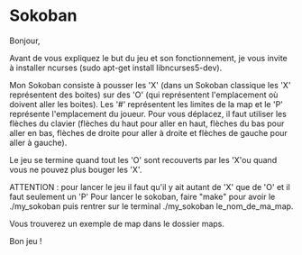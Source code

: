 # Sokoban

Bonjour,

Avant de vous expliquez le but du jeu et son fonctionnement, je vous invite à installer ncurses (sudo apt-get install libncurses5-dev).

Mon Sokoban consiste à pousser les 'X' (dans un Sokoban classique les 'X' représentent des boites)
sur des 'O' (qui représentent l'emplacement où doivent aller les boites).
Les '#' représentent les limites de la map et le 'P' représente l'emplacement du joueur.
Pour vous déplacez, il faut utiliser les flèches du clavier (flèches du haut pour aller en haut, flèches du bas pour aller en bas,
flèches de droite pour aller à droite et flèches de gauche pour aller à gauche).

Le jeu se termine quand tout les 'O' sont recouverts par les 'X'ou quand vous ne pouvez plus bouger les 'X'.

ATTENTION : pour lancer le jeu il faut qu'il y ait autant de 'X' que de 'O' et il faut seulement un 'P'
Pour lancer le sokoban, faire "make" pour avoir le ./my_sokoban puis rentrer sur le terminal ./my_sokoban le_nom_de_ma_map.

Vous trouverez un exemple de map dans le dossier maps.

Bon jeu !